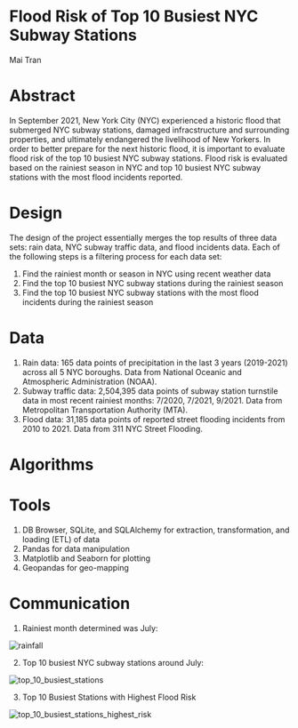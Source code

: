 # Flood Risk of Top 10 Busiest NYC Subway Stations
Mai Tran

# Abstract
In September 2021, New York City (NYC) experienced a historic flood that submerged NYC subway stations, damaged infracstructure and surrounding properties, and ultimately endangered the livelihood of New Yorkers. In order to better prepare for the next historic flood, it is important to evaluate flood risk of the top 10 busiest NYC subway stations. Flood risk is evaluated based on the rainiest season in NYC and top 10 busiest NYC subway stations with the most flood incidents reported.

# Design
The design of the project essentially merges the top results of three data sets: rain data, NYC subway traffic data, and flood incidents data. Each of the following steps is a filtering process for each data set: 
  1) Find the rainiest month or season in NYC using recent weather data
  2) Find the top 10 busiest NYC subway stations during the rainiest season
  3) Find the top 10 busiest NYC subway stations with the most flood incidents during the rainiest season

# Data
1) Rain data: 165 data points of precipitation in the last 3 years (2019-2021) across all 5 NYC boroughs. Data from National Oceanic and Atmospheric Administration (NOAA). 
2) Subway traffic data: 2,504,395 data points of subway station turnstile data in most recent rainiest months: 7/2020, 7/2021, 9/2021. Data from Metropolitan Transportation Authority (MTA). 
3) Flood data: 31,185 data points of reported street flooding incidents from 2010 to 2021. Data from 311 NYC Street Flooding. 

# Algorithms


# Tools
1) DB Browser, SQLite, and SQLAlchemy for extraction, transformation, and loading (ETL) of data
2) Pandas for data manipulation
3) Matplotlib and Seaborn for plotting
4) Geopandas for geo-mapping

# Communication
1) Rainiest month determined was July:

![rainfall](https://user-images.githubusercontent.com/67651332/149432879-511882c4-1c4d-472c-9603-13adf3a7fa3a.png)

2) Top 10 busiest NYC subway stations around July:

![top_10_busiest_stations](https://user-images.githubusercontent.com/67651332/149432906-478b4b42-9ff7-4540-a23d-b2a83c9521a0.png)

3) Top 10 Busiest Stations with Highest Flood Risk

![top_10_busiest_stations_highest_risk](https://user-images.githubusercontent.com/67651332/149434621-8dd1bd0e-e58a-4043-8e10-473ec856d3be.png)

